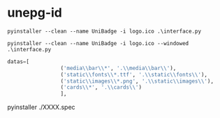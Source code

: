 # unepg-id






`pyinstaller --clean --name UniBadge -i logo.ico .\interface.py`

`pyinstaller --clean --name UniBadge -i logo.ico --windowed .\interface.py`


``` python
datas=[
                 ('media\\bar\\*', '.\\media\\bar\\'),
                 ('static\\fonts\\*.ttf', '.\\static\\fonts\\'),
                 ('static\\images\\*.png', '.\\static\\images\\'),
                 ('cards\\*', '.\\cards\\')
                 ],
```

pyinstaller ./XXXX.spec

